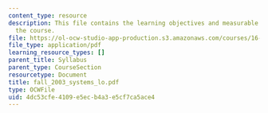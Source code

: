 ```yaml
---
content_type: resource
description: This file contains the learning objectives and measurable outcomes for
  the course.
file: https://ol-ocw-studio-app-production.s3.amazonaws.com/courses/16-01-unified-engineering-i-ii-iii-iv-fall-2005-spring-2006/4dc53cfe4109e5ecb4a3e5cf7ca5ace4_fall_2003_systems_lo.pdf
file_type: application/pdf
learning_resource_types: []
parent_title: Syllabus
parent_type: CourseSection
resourcetype: Document
title: fall_2003_systems_lo.pdf
type: OCWFile
uid: 4dc53cfe-4109-e5ec-b4a3-e5cf7ca5ace4
---
```

